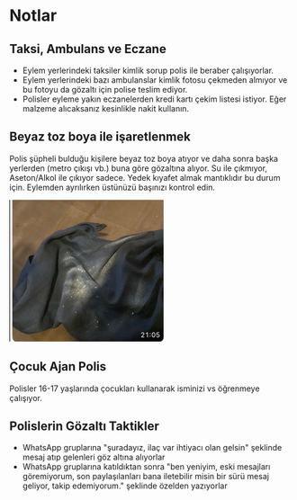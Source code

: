 # Notlar

## Taksi, Ambulans ve Eczane

- Eylem yerlerindeki taksiler kimlik sorup polis ile beraber çalışıyorlar.
- Eylem yerlerindeki bazı ambulanslar kimlik fotosu çekmeden almıyor ve bu fotoyu da gözaltı için polise teslim ediyor.
- Polisler eyleme yakın eczanelerden kredi kartı çekim listesi istiyor. Eğer malzeme alıcaksanız kesinlikle nakit kullanın.

##  Beyaz toz boya ile işaretlenmek

Polis şüpheli bulduğu kişilere beyaz toz boya atıyor ve daha sonra başka yerlerden (metro çıkışı vb.) buna göre gözaltına alıyor. Su ile çıkmıyor, Aseton/Alkol ile çıkıyor sadece. Yedek kıyafet almak mantıklıdır bu durum için. Eylemden ayrılırken üstünüzü başınızı kontrol edin.

![](./img/beyazboya.png)

## Çocuk Ajan Polis

Polisler 16-17 yaşlarında çocukları kullanarak isminizi vs öğrenmeye çalışıyor.

## Polislerin Gözaltı Taktikler

- WhatsApp gruplarına "şuradayız, ilaç var ihtiyacı olan gelsin" şeklinde mesaj atıp gelenleri göz altına alıyorlar
- WhatsApp gruplarına katıldıktan sonra "ben yeniyim, eski mesajları göremiyorum, son paylaşılanları bana iletebilir misin bir sürü mesaj geliyor, takip edemiyorum." şeklinde özelden yazıyorlar



